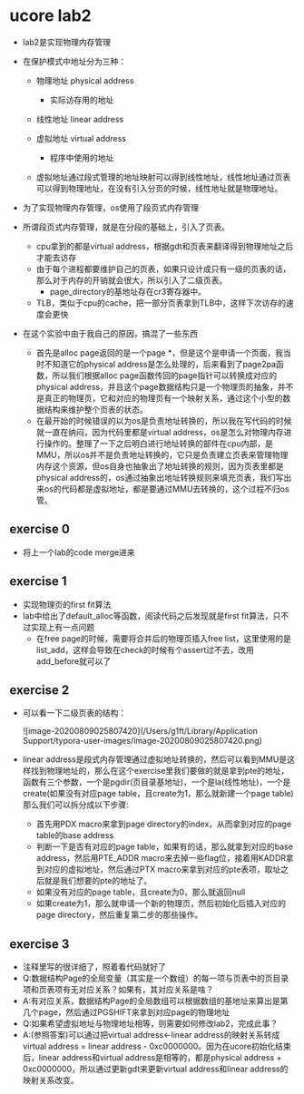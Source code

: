 # ucore lab2

- lab2是实现物理内存管理

- 在保护模式中地址分为三种：

  - 物理地址 physical address
    - 实际访存用的地址
  - 线性地址 linear address
  - 虚拟地址 virtual address
    - 程序中使用的地址

  - 虚拟地址通过段式管理的地址映射可以得到线性地址，线性地址通过页表可以得到物理地址，在没有引入分页的时候，线性地址就是物理地址。

- 为了实现物理内存管理，os使用了段页式内存管理

- 所谓段页式内存管理，就是在分段的基础上，引入了页表。

  - cpu拿到的都是virtual address，根据gdt和页表来翻译得到物理地址之后才能去访存
  - 由于每个进程都要维护自己的页表，如果只设计成只有一级的页表的话，那么对于内存的开销就会很大，所以引入了二级页表。
    - page_directory的基地址存在cr3寄存器中。
  - TLB，类似于cpu的cache，把一部分页表拿到TLB中，这样下次访存的速度会更快

- 在这个实验中由于我自己的原因，搞混了一些东西
  - 首先是alloc page返回的是一个page *，但是这个是申请一个页面，我当时不知道它的physical address是怎么处理的，后来看到了page2pa函数，所以我们根据alloc page函数传回的page指针可以转换成对应的physical address，并且这个page数据结构只是一个物理页的抽象，并不是真正的物理页，它和对应的物理页有一个映射关系，通过这个小型的数据结构来维护整个页表的状态。
  - 在最开始的时候错误的以为os是负责地址转换的，所以我在写代码的时候就一直在纳闷，因为代码里都是virtual address，os是怎么对物理内存进行操作的。整理了一下之后明白进行地址转换的部件在cpu内部，是MMU，所以os并不是负责地址转换的，它只是负责建立页表来管理物理内存这个资源，但os自身也抽象出了地址转换的规则，因为页表里都是physical address的，os通过抽象出地址转换规则来填充页表，我们写出来os的代码都是虚拟地址，都是要通过MMU去转换的，这个过程不归os管。

## exercise 0

- 将上一个lab的code merge进来

## exercise 1

- 实现物理页的first fit算法
- lab中给出了default_alloc等函数，阅读代码之后发现就是first fit算法，只不过实现上有一点问题
  - 在free page的时候，需要将合并后的物理页插入free list，这里使用的是list_add，这样会导致在check的时候有个assert过不去，改用add_before就可以了

## exercise 2

- 可以看一下二级页表的结构：

  ![image-20200809025807420](/Users/g1ft/Library/Application Support/typora-user-images/image-20200809025807420.png)

- linear address是段式内存管理通过虚拟地址转换的，然后可以看到MMU是这样找到物理地址的，那么在这个exercise里我们要做的就是拿到pte的地址，函数有三个参数，一个是pgdir(页目录基地址)，一个是la(线性地址)，一个是create(如果没有对应page table，且create为1，那么就新建一个page table)那么我们可以拆分成以下步骤:
  - 首先用PDX macro来拿到page directory的index，从而拿到对应的page table的base address
  - 判断一下是否有对应的page table，如果有的话，那么就拿到对应的base address，然后用PTE_ADDR macro来去掉一些flag位，接着用KADDR拿到对应的虚拟地址，然后通过PTX macro来拿到对应的pte表项，取址之后就是我们想要的pte的地址了。
  - 如果没有对应的page table，且create为0，那么就返回null
  - 如果create为1，那么就申请一个新的物理页，然后初始化后插入对应的page directory，然后重复第二步的那些操作。

## exercise 3

- 注释里写的很详细了，照着看代码就好了
- Q:数据结构Page的全局变量（其实是一个数组）的每一项与页表中的页目录项和页表项有无对应关系？如果有，其对应关系是啥？
- A:有对应关系，数据结构Page的全局数组可以根据数组的基地址来算出是第几个page，然后通过PGSHIFT来拿到对应page的物理地址
- Q:如果希望虚拟地址与物理地址相等，则需要如何修改lab2，完成此事？
- A:(参照答案)可以通过把virtual address<-linear address的映射关系转成virtual address = linear address - 0xc0000000。因为在ucore初始化结束后，linear address和virtual address是相等的，都是physical address + 0xc0000000，所以通过更新gdt来更新virtual address和linear address的映射关系改变。